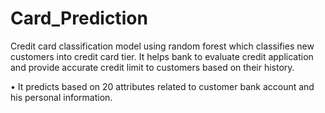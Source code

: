 # Card_Prediction

Credit card classification model using random forest which classifies new customers into credit card tier. It helps bank to
evaluate credit application and provide accurate credit limit to customers based on their history.

• It predicts based on 20 attributes related to customer bank account and his personal information.
